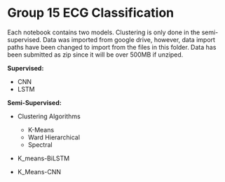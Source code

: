# Group 15 ECG Classification

Each notebook contains two models.
Clustering is only done in the semi-supervised.
Data was imported from google drive, however, data import paths have been changed to import from the files in this folder. Data has been submitted as zip since it will be over 500MB if unziped.

**Supervised:**
- CNN
- LSTM

**Semi-Supervised:**
- Clustering Algorithms
    - K-Means
    - Ward Hierarchical
    - Spectral

- K_means-BiLSTM
- K_Means-CNN
